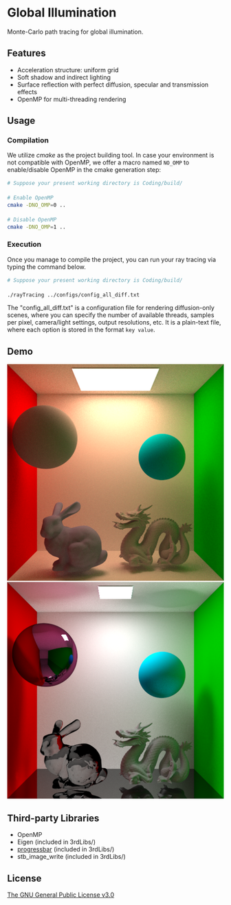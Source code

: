 # Global Illumination

Monte-Carlo path tracing for global illumination.


## Features

- Acceleration structure: uniform grid
- Soft shadow and indirect lighting
- Surface reflection with perfect diffusion, specular and transmission effects
- OpenMP for multi-threading rendering


## Usage

### Compilation

We utilize *cmake* as the project building tool. In case your environment is not compatible with OpenMP, we offer a macro named `NO_OMP` to enable/disable OpenMP in the cmake generation step:

```bash
# Suppose your present working directory is Coding/build/

# Enable OpenMP
cmake -DNO_OMP=0 ..

# Disable OpenMP
cmake -DNO_OMP=1 ..
```

### Execution

Once you manage to compile the project, you can run your ray tracing via typing the command below.

```bash
# Suppose your present working directory is Coding/build/

./rayTracing ../configs/config_all_diff.txt
```

The "config_all_diff.txt" is a configuration file for rendering diffusion-only scenes, where you can specify the number of available threads, samples per pixel, camera/light settings, output resolutions, etc. It is a plain-text file, where each option is stored in the format `key value`.


## Demo

![Cornell box (diffusion)](README.assets/cbox_all_diff.png)
![Cornell box (delta material)](README.assets/cbox_spec_trans.png)


## Third-party Libraries

- OpenMP
- Eigen (included in 3rdLibs/)
- [progressbar](https://github.com/gipert/progressbar) (included in 3rdLibs/)
- stb_image_write (included in 3rdLibs/)


## License

[The GNU General Public License v3.0](https://www.gnu.org/licenses/gpl-3.0.en.html)


